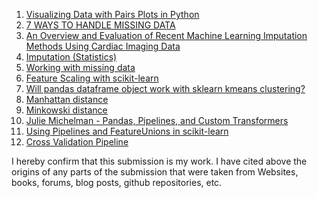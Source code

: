 1. [Visualizing Data with Pairs Plots in Python](https://towardsdatascience.com/visualizing-data-with-pair-plots-in-python-f228cf529166)
2. [7 WAYS TO HANDLE MISSING DATA](https://measuringu.com/handle-missing-data/)
3. [An Overview and Evaluation of Recent Machine Learning Imputation Methods Using Cardiac Imaging Data](https://www.ncbi.nlm.nih.gov/pubmed/28243594)
4. [Imputation (Statistics)](https://en.wikipedia.org/wiki/Imputation_(statistics))
5. [Working with missing data](https://pandas.pydata.org/pandas-docs/stable/missing_data.html)
6. [Feature Scaling with scikit-learn](http://benalexkeen.com/feature-scaling-with-scikit-learn/)
7. [Will pandas dataframe object work with sklearn kmeans clustering?
](https://stackoverflow.com/questions/28017091/will-pandas-dataframe-object-work-with-sklearn-kmeans-clustering)
8. [Manhattan distance](https://en.wikipedia.org/wiki/Taxicab_geometry)
9. [Minkowski distance](https://en.wikipedia.org/wiki/Minkowski_distance)
10. [Julie Michelman - Pandas, Pipelines, and Custom Transformers](https://www.slideshare.net/PyData/julie-michelman-pandas-pipelines-and-custom-transformers/27)
11. [Using Pipelines and FeatureUnions in scikit-learn](http://michelleful.github.io/code-blog/2015/06/20/pipelines/)
12. [Cross Validation Pipeline](https://chrisalbon.com/machine_learning/model_evaluation/cross_validation_pipeline/)


I hereby confirm that this submission is my work. I have cited above the origins of any parts of the submission that were taken from Websites, books, forums, blog posts, github repositories, etc.